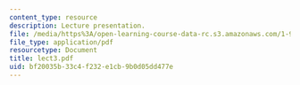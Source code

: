 ```yaml
---
content_type: resource
description: Lecture presentation.
file: /media/https%3A/open-learning-course-data-rc.s3.amazonaws.com/1-964-design-for-sustainability-fall-2006/bf20035b33c4f232e1cb9b0d05dd477e_lect3.pdf
file_type: application/pdf
resourcetype: Document
title: lect3.pdf
uid: bf20035b-33c4-f232-e1cb-9b0d05dd477e
---
```

